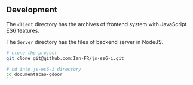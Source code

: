 ## Development

The ```client``` directory has the archives of frontend system with JavaScript ES6 features.

The ```Server``` directory has the files of backend server in NodeJS.

````bash
# clone the project
git clone git@github.com:Ian-FR/js-es6-i.git

# cd into js-es6-i directory
cd documentacao-gdoor
```